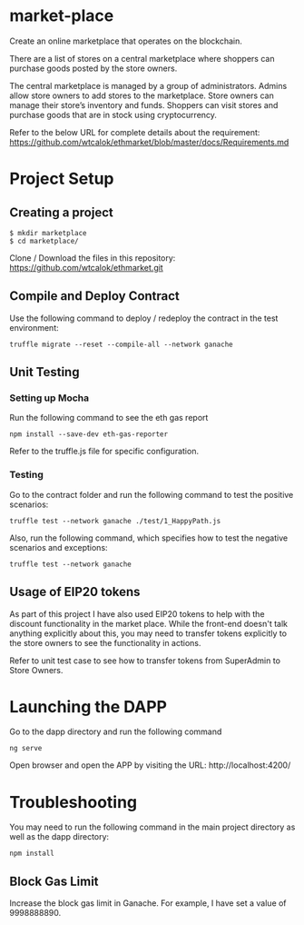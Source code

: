 # market-place
Create an online marketplace that operates on the blockchain.
 
There are a list of stores on a central marketplace where shoppers can purchase goods posted by the store owners.
 
The central marketplace is managed by a group of administrators. Admins allow store owners to add stores to the marketplace. Store owners can manage their store’s inventory and funds. Shoppers can visit stores and purchase goods that are in stock using cryptocurrency.

Refer to the below URL for complete details about the requirement: https://github.com/wtcalok/ethmarket/blob/master/docs/Requirements.md

# Project Setup 

## Creating a project
```
$ mkdir marketplace
$ cd marketplace/
```
Clone / Download the files in this repository:
https://github.com/wtcalok/ethmarket.git

## Compile and Deploy Contract
Use the following command to deploy / redeploy the contract in the test environment:
```
truffle migrate --reset --compile-all --network ganache
```

## Unit Testing
### Setting up Mocha
Run the following command to see the eth gas report
```
npm install --save-dev eth-gas-reporter
```

Refer to the truffle.js file for specific configuration.

### Testing
Go to the contract folder and run the following command to test the positive scenarios:
```
truffle test --network ganache ./test/1_HappyPath.js 
```

Also, run the following command, which specifies how to test the negative scenarios and exceptions:
```
truffle test --network ganache
```

## Usage of EIP20 tokens
As part of this project I have also used EIP20 tokens to help with the discount functionality in the market place. While the front-end doesn't talk anything explicitly about this, you may need to transfer tokens explicitly to the store owners to see the functionality in actions.

Refer to unit test case to see how to transfer tokens from SuperAdmin to Store Owners. 

# Launching the DAPP
Go to the dapp directory and run the following command
```
ng serve
```
Open browser and open the APP by visiting the URL: http://localhost:4200/

# Troubleshooting
You may need to run the following command in the main project directory as well as the dapp directory:
```
npm install
```
## Block Gas Limit
Increase the block gas limit in Ganache. For example, I have set a value of 9998888890.


